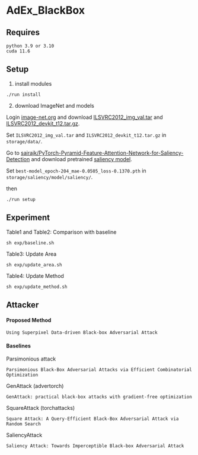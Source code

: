 # AdEx_BlackBox

## Requires

    python 3.9 or 3.10
    cuda 11.6

## Setup

1. install modules

```
./run install
```

2. download ImageNet and models

Login [image-net.org](https://image-net.org/login.php) and download [ILSVRC2012_img_val.tar](https://image-net.org/data/ILSVRC/2012/ILSVRC2012_img_val.tar) and [ILSVRC2012_devkit_t12.tar.gz](https://image-net.org/data/ILSVRC/2012/ILSVRC2012_devkit_t12.tar.gz).

Set `ILSVRC2012_img_val.tar` and `ILSVRC2012_devkit_t12.tar.gz` in `storage/data/`.

Go to [sairajk/PyTorch-Pyramid-Feature-Attention-Network-for-Saliency-Detection](https://github.com/sairajk/PyTorch-Pyramid-Feature-Attention-Network-for-Saliency-Detection) and download pretrained [saliency model](https://drive.google.com/file/d/1Sc7dgXCZjF4wVwBihmIry-Xk7wTqrJdr/view).

Set `best-model_epoch-204_mae-0.0505_loss-0.1370.pth` in `storage/saliency/model/saliency/`.

then

```
./run setup
```

## Experiment

Table1 and Table2: Comparison with baseline

```
sh exp/baseline.sh
```

Table3: Update Area

```
sh exp/update_area.sh
```

Table4: Update Method

```
sh exp/update_method.sh
```

## Attacker

#### Proposed Method

    Using Superpixel Data-driven Black-box Adversarial Attack

#### Baselines

Parsimonious attack

    Parsimonious Black-Box Adversarial Attacks via Efficient Combinatorial Optimization

GenAttack (advertorch)

    GenAttack: practical black-box attacks with gradient-free optimization

SquareAttack (torchattacks)

    Square Attack: A Query-Efficient Black-Box Adversarial Attack via Random Search

SaliencyAttack

    Saliency Attack: Towards Imperceptible Black-box Adversarial Attack
